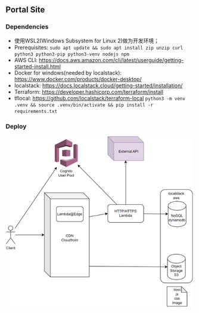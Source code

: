 ## Portal Site

### Dependencies

-   使用WSL2(Windows Subsystem for Linux 2)做为开发环境；
-   Prerequisites: `sudo apt update && sudo apt install zip unzip curl python3 python3-pip python3-venv nodejs npm`
-   AWS CLI:
    https://docs.aws.amazon.com/cli/latest/userguide/getting-started-install.html
-   Docker for windows(needed by localstack):
    https://www.docker.com/products/docker-desktop/
-   localstack: https://docs.localstack.cloud/getting-started/installation/
-   Terraform: https://developer.hashicorp.com/terraform/install
-   tflocal: https://github.com/localstack/terraform-local `python3 -m venv .venv && source .venv/bin/activate && pip install -r requirements.txt`

### Deploy

![Deploy](./doc/deploy.png)
